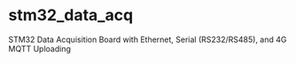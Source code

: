 # stm32_data_acq
STM32 Data Acquisition Board with Ethernet, Serial (RS232/RS485), and 4G MQTT Uploading
